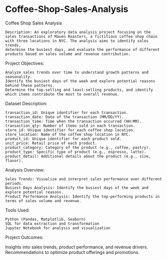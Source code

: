 # Coffee-Shop-Sales-Analysis

Coffee Shop Sales Analysis

    Description: An exploratory data analysis project focusing on the sales transactions of Maven Roasters, a fictitious coffee shop chain with three locations in NYC. The analysis aims to identify sales trends, 
    determine the busiest days, and evaluate the performance of different products based on sales volume and revenue contribution.

Project Objectives:

    Analyze sales trends over time to understand growth patterns and seasonality.
    Identify the busiest days of the week and explore potential reasons behind these patterns.
    Determine the top-selling and least-selling products, and identify which items contribute the most to overall revenue.
Dataset Description:

    transaction_id: Unique identifier for each transaction.
    transaction_date: Date of the transaction (MM/DD/YY).
    transaction_time: Time when the transaction occurred (HH:MM).
    transaction_qty: Number of items sold in each transaction.
    store_id: Unique identifier for each coffee shop location.
    store_location: Name of the coffee shop location in NYC.
    product_id: Unique identifier for each product sold.
    unit_price: Retail price of each product.
    product_category: Category of the product (e.g., coffee, pastry).
    product_type: Specific type of product (e.g., espresso, latte).
    product_detail: Additional details about the product (e.g., size, flavor).
Analysis Overview:

    Sales Trends: Visualize and interpret sales performance over different periods.
    Busiest Days Analysis: Identify the busiest days of the week and explore potential reasons.
    Product Performance Analysis: Identify the top-performing products in terms of sales volume and revenue.
Tools Used:

    Python (Pandas, Matplotlib, Seaborn)
    SQL for data extraction and transformation
    Jupyter Notebook for analysis and visualization
    
  Project Outcomes:

Insights into sales trends, product performance, and revenue drivers.
Recommendations to optimize product offerings and promotions.
